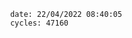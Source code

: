 

                date: 22/04/2022 08:40:05
                cycles: 47160

                         